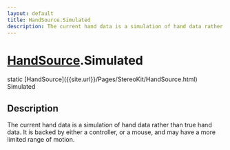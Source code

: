 ```yaml
---
layout: default
title: HandSource.Simulated
description: The current hand data is a simulation of hand data rather than true hand data. It is backed by either a controller, or a mouse, and may have a more limited range of motion.
---
```

# [HandSource]({{site.url}}/Pages/StereoKit/HandSource.html).Simulated

<div class='signature' markdown='1'>
static [HandSource]({{site.url}}/Pages/StereoKit/HandSource.html) Simulated
</div>

## Description
The current hand data is a simulation of hand data rather than true hand
data. It is backed by either a controller, or a mouse, and may have a
more limited range of motion.

